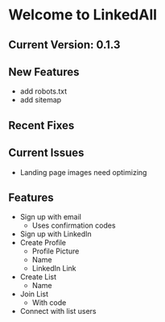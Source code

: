 # Welcome to LinkedAll

## Current Version: 0.1.3

## New Features

- add robots.txt
- add sitemap

## Recent Fixes

## Current Issues

- Landing page images need optimizing

## Features

- Sign up with email
  - Uses confirmation codes
- Sign up with LinkedIn
- Create Profile
  - Profile Picture
  - Name
  - LinkedIn Link
- Create List
  - Name
- Join List
  - With code
- Connect with list users
